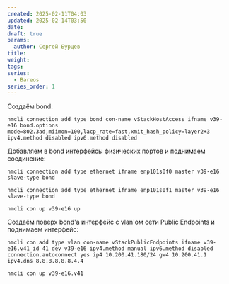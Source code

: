 ```yaml
---
created: 2025-02-11T04:03
updated: 2025-02-14T03:50
date: 
draft: true
params:
  author: Сергей Бурцев
title: 
weight: 
tags: 
series:
  - Bareos
series_order: 1
---
```


Создаём bond:

    nmcli connection add type bond con-name vStackHostAccess ifname v39-e16 bond.options mode=802.3ad,miimon=100,lacp_rate=fast,xmit_hash_policy=layer2+3 ipv4.method disabled ipv6.method disabled

Добавляем в bond интерфейсы физических портов и поднимаем соединение:

    nmcli connection add type ethernet ifname enp101s0f0 master v39-e16 slave-type bond

    nmcli connection add type ethernet ifname enp101s0f1 master v39-e16 slave-type bond

    nmcli con up v39-e16 up

Создаём поверх bond'а интерфейс с vlan'ом сети Public Endpoints и поднимаем интерфейс:

    nmcli con add type vlan con-name vStackPublicEndpoints ifname v39-e16.v41 id 41 dev v39-e16 ipv4.method manual ipv6.method disabled connection.autoconnect yes ip4 10.200.41.180/24 gw4 10.200.41.1 ipv4.dns 8.8.8.8,8.8.4.4

    nmcli con up v39-e16.v41
